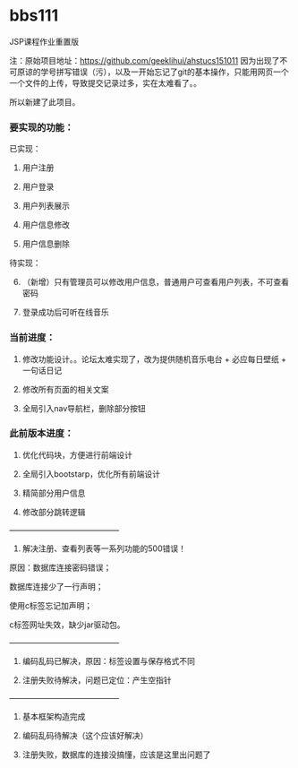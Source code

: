 # bbs111
JSP课程作业重置版

注：原始项目地址：https://github.com/geeklihui/ahstucs151011
因为出现了不可原谅的学号拼写错误（污），以及一开始忘记了git的基本操作，只能用网页一个一个文件的上传，导致提交记录过多，实在太难看了。。

所以新建了此项目。

### 要实现的功能：

已实现：

1. 用户注册 

2. 用户登录 

3. 用户列表展示 

4. 用户信息修改 

5. 用户信息删除

待实现：

6. （新增）只有管理员可以修改用户信息，普通用户可查看用户列表，不可查看密码

7.  登录成功后可听在线音乐


### 当前进度：

1. 修改功能设计。。论坛太难实现了，改为提供随机音乐电台 + 必应每日壁纸 + 一句话日记

2. 修改所有页面的相关文案

3. 全局引入nav导航栏，删除部分按钮


### 此前版本进度：

1. 优化代码块，方便进行前端设计

2. 全局引入bootstarp，优化所有前端设计

3. 精简部分用户信息

4. 修改部分跳转逻辑

——————————————

1. 解决注册、查看列表等一系列功能的500错误！

原因：数据库连接密码错误；

数据库连接少了一行声明；

使用c标签忘记加声明；

c标签网址失效，缺少jar驱动包。

——————————————

1. 编码乱码已解决，原因：标签设置与保存格式不同

2. 注册失败待解决，问题已定位：产生空指针

——————————————

1. 基本框架构造完成

2. 编码乱码待解决（这个应该好解决）

3. 注册失败，数据库的连接没搞懂，应该是这里出问题了

